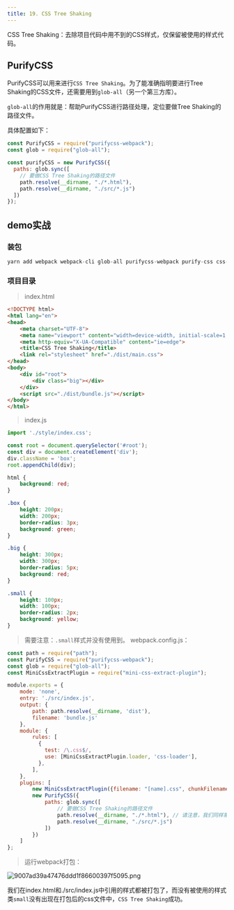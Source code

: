 ```yaml
---
title: 19. CSS Tree Shaking
---
```

CSS Tree Shaking：去除项目代码中用不到的CSS样式，仅保留被使用的样式代码。

## PurifyCSS
PurifyCSS可以用来进行`CSS Tree Shaking`。为了能准确指明要进行Tree Shaking的CSS文件，还需要用到`glob-all`（另一个第三方库）。

`glob-all`的作用就是：帮助PurifyCSS进行路径处理，定位要做Tree Shaking的路径文件。

具体配置如下：
```js
const PurifyCSS = require("purifycss-webpack");
const glob = require("glob-all");

const purifyCSS = new PurifyCSS({
  paths: glob.sync([
    // 要做CSS Tree Shaking的路径文件
    path.resolve(__dirname, "./*.html"),
    path.resolve(__dirname, "./src/*.js")
  ])
});
```
## demo实战
### 装包
```js
yarn add webpack webpack-cli glob-all purifycss-webpack purify-css css-loader style-loader mini-css-extract-plugin --dev
```
### 项目目录
>index.html
```html
<!DOCTYPE html>
<html lang="en">
<head>
    <meta charset="UTF-8">
    <meta name="viewport" content="width=device-width, initial-scale=1.0">
    <meta http-equiv="X-UA-Compatible" content="ie=edge">
    <title>CSS Tree Shaking</title>
    <link rel="stylesheet" href="./dist/main.css">
</head>
<body>
    <div id="root">
        <div class="big"></div>
    </div>
    <script src="./dist/bundle.js"></script>
</body>
</html>
```
>index.js
```js
import './style/index.css';

const root = document.querySelector('#root');
const div = document.createElement('div');
div.className = 'box';
root.appendChild(div);
```
```css
html {
    background: red;
}

.box {
    height: 200px;
    width: 200px;
    border-radius: 3px;
    background: green;
}

.big {
    height: 300px;
    width: 300px;
    border-radius: 5px;
    background: red;
}

.small {
    height: 100px;
    width: 100px;
    border-radius: 2px;
    background: yellow;
}
```
>需要注意：`.small`样式并没有使用到。
>webpack.config.js：
```js
const path = require("path");
const PurifyCSS = require("purifycss-webpack");
const glob = require("glob-all");
const MiniCssExtractPlugin = require("mini-css-extract-plugin");

module.exports = {
    mode: 'none',
    entry: './src/index.js',
    output: {
        path: path.resolve(__dirname, 'dist'),
        filename: 'bundle.js'
    },
    module: {
        rules: [
          {
            test: /\.css$/,
            use: [MiniCssExtractPlugin.loader, 'css-loader'],
          },
        ],
    },
    plugins: [
        new MiniCssExtractPlugin({filename: "[name].css", chunkFilename: "[id].css"}),
        new PurifyCSS({
            paths: glob.sync([
                // 要做CSS Tree Shaking的路径文件
                path.resolve(__dirname, "./*.html"), // 请注意，我们同样需要对 html 文件进行 tree shaking
                path.resolve(__dirname, "./src/*.js")
            ])
        })
    ]
};
```
>运行webpack打包：

![9007ad39a47476ddd1f86600397f5095.png](evernotecid://AC85336C-B325-443E-8ED7-E6554790A944/appyinxiangcom/10797539/ENResource/p750)

我们在index.html和./src/index.js中引用的样式都被打包了，而没有被使用的样式类`small`没有出现在打包后的css文件中，`CSS Tree Shaking`成功。
